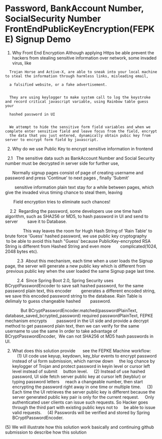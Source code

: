 # Password, BankAccount Number, SocialSecurity Number FrontEndPublicKeyEncryption(FEPKE) Signup Demo

   1.  Why Front End Encryption
      Although applying Https be able prevent the hackers from stealing sensitive information over network, some invaded virus, like
      
      Trojan Horse and Active-X, are able to sneak into your local machine to steal the information through harmless links, misleading email, 
      
      a falsified website, or a fake advertisement.
      

      They are using keylogger to make system call to log the keystroke and record critical javascript variable, using Rainbow table guess your 
      
      hashed password in UI
      

      We attempt to hide the sensitive form field variables and when we complete enter sensitive field and leave focus from the field, encrypt 
      the data that you just entered, dynamically obtain pubic key from server to encrypt form field by javascript. 

  2.   Why do we use Public Key to encrypt sensitive information in frontend
  

  2.1   The sensitive data such as BankAccount Number and Social Security number must be decrypted in server side for further use,
  
        Normally signup pages consist of page of creating username and password and press 'Continue' to next pages , finally 'Submit'
        
        sensitive information plain text stay for a while between pages, which give the invaded virus timing chance to steal them, leaving
        
        Field encryption tries to eliminate such chances!
       
  
  2.2  Regarding the password, some developers use one time hash algorithm, such as SHA256 or MD5, to hash password in UI and send to server
       save it to Database.
       
       
       This way leaves the room for Hugh Hash String of 'Rain Table' to brute force 'Guess' hashed password, we use public key cryptography
       to be able to avoid this hash "Guess' because PublicKey-encrypted RSA String is different from Hashed String and even more 
       complicated(1024, 2048 bytes etc). 
       
       
  2.3  About this mechanism, each time when a user loads the Signup page, the server will generate a new public key which is different from 
       previous public key when the user loaded the same Signup page last time.
       
       
  2.4  Since Spring Boot 2.0, Spring Security uses BCryptPasswordEncoder to save salt hashed password, for the same password plain text, this encoder
       generates a different encoded string, we save this encoded password string to the database. Rain Table is delimaly to guess changeable hashed
       password.
       
      
       But BCryptPasswordEncoder.matched(passwordPlainText, database_saved_bcrypted_password) required passwordPlainText, FEPKE mechanism encrypts 
       password in the UI side and provide a decrypt method to get password plain text, then we can verify for the same username to use the same 
       In order to take advantage of BCryptPasswordEncoder,  We can not SHA256 ot MD5 hash passwords in UI. 
       
        

2. What does this solution provide  
   see the FEPKE Machine workflow:
   
   
(1) UI code use keyup, keydown, key_blur events to encrypt password instead of ui form submission, which narrow down
    the log chance by keylogger of Trojan and protect password in keyin level or cursor left level instead of submit 
    button level.
    
(2) Instead of use hashed password, UI side fetch server public key at cursor left (keyblur) or typing password letters
    reach a changeable number, then start encrypting the password right away in one time or multiple time.
    
(3) Each time the UI retrieves the server public key is different because the server generated public key pair is only for the current request.
    Only authenticated user clients can issue such requests. So Hacker goes through the third part with existing public keys not to 
    be able to issue valid requests.
    
(4) Passwords will be verified and stored by Spring BCryptPasswordEncoder.

(5) We will illustrate how this solution work basically and continuing github submission to describe how this solution 



